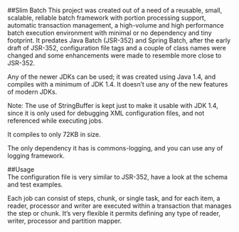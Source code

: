 ##Slim Batch
This project was created out of a need of a reusable, small, scalable, reliable batch framework with portion processing support, automatic transaction management, a high-volume and high performance batch execution environment with minimal or no dependency and tiny footprint. It predates Java Batch (JSR-352) and Spring Batch, after the early draft of JSR-352, configuration file tags and a couple of class names were changed and some enhancements were made to resemble more close to JSR-352. 

Any of the newer JDKs can be used; it was created using Java 1.4, and compiles with a minimum of JDK 1.4. It doesn’t use any of the new features of modern JDKs. 

Note: The use of StringBuffer is kept just to make it usable with JDK 1.4, since it is only used for debugging XML configuration files, and not referenced while executing jobs. 

It compiles to only 72KB in size.  

The only dependency it has is commons-logging, and you can use any of logging framework.

##Usage		
The configuration file is very similar to JSR-352, have a look at the schema and test examples.

Each job can consist of steps, chunk, or single task, and for each item, a reader, processor and writer are executed within a transaction that manages the step or chunk.  It’s very flexible it permits defining any type of reader, writer, processor and partition mapper. 

